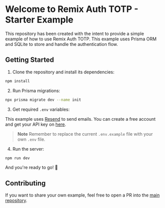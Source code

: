 # Welcome to Remix Auth TOTP - Starter Example

This repository has been created with the intent to provide a simple example of how to use Remix Auth TOTP. This example uses Prisma ORM and SQLite to store and handle the authentication flow.

## Getting Started

1. Clone the repository and install its dependencies:

```sh
npm install
```

2. Run Prisma migrations:

```sh
npx prisma migrate dev --name init
```

3. Get required `.env` variables:

This example uses [Resend](https://resend.com/overview) to send emails. You can create a free account and get your API key on [here](https://resend.com/api-keys).

> **Note**
> Remember to replace the current `.env.example` file with your own `.env` file.

4. Run the server:

```sh
npm run dev
```

And you're ready to go! 🎉

## Contributing

If you want to share your own example, feel free to open a PR into the [main repository](https://github.com/dev-xo/remix-auth-totp/blob/main/docs/examples.md).
